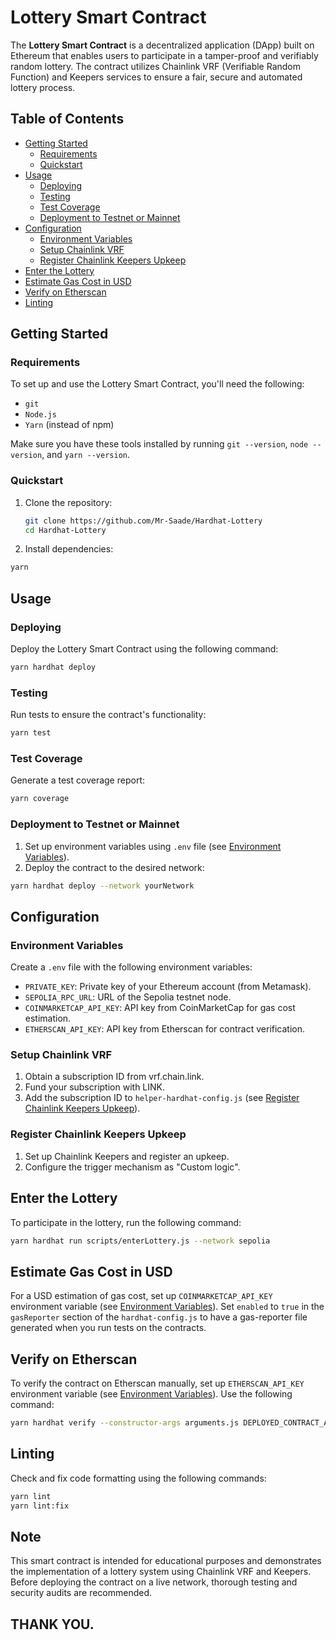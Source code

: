 # Lottery Smart Contract

The **Lottery Smart Contract** is a decentralized application (DApp) built on Ethereum that enables users to participate in a tamper-proof and verifiably random lottery. The contract utilizes Chainlink VRF (Verifiable Random Function) and Keepers services to ensure a fair, secure and automated lottery process.

## Table of Contents

- [Getting Started](#getting-started)
  - [Requirements](#requirements)
  - [Quickstart](#quickstart)
- [Usage](#usage)
  - [Deploying](#deploying)
  - [Testing](#testing)
  - [Test Coverage](#test-coverage)
  - [Deployment to Testnet or Mainnet](#deployment-to-testnet-or-mainnet)
- [Configuration](#configuration)
  - [Environment Variables](#environment-variables)
  - [Setup Chainlink VRF](#setup-chainlink-vrf)
  - [Register Chainlink Keepers Upkeep](#register-chainlink-keepers-upkeep)
- [Enter the Lottery](#enter-the-lottery)
- [Estimate Gas Cost in USD](#estimate-gas-cost-in-usd)
- [Verify on Etherscan](#verify-on-etherscan)
- [Linting](#linting)

## Getting Started

### Requirements

To set up and use the Lottery Smart Contract, you'll need the following:

- `git`
- `Node.js`
- `Yarn` (instead of npm)

Make sure you have these tools installed by running `git --version`, `node --version`, and `yarn --version`.

### Quickstart

1. Clone the repository:

   ```bash
   git clone https://github.com/Mr-Saade/Hardhat-Lottery
   cd Hardhat-Lottery
   ```

2. Install dependencies:

```bash
yarn
```

## Usage

### Deploying

Deploy the Lottery Smart Contract using the following command:

```bash
yarn hardhat deploy
```

### Testing

Run tests to ensure the contract's functionality:

```bash
yarn test
```

### Test Coverage

Generate a test coverage report:

```bash
yarn coverage
```

### Deployment to Testnet or Mainnet

1. Set up environment variables using `.env` file (see [Environment Variables](#environment-variables)).
2. Deploy the contract to the desired network:

```bash
yarn hardhat deploy --network yourNetwork
```

## Configuration

### Environment Variables

Create a `.env` file with the following environment variables:

- `PRIVATE_KEY`: Private key of your Ethereum account (from Metamask).
- `SEPOLIA_RPC_URL`: URL of the Sepolia testnet node.
- `COINMARKETCAP_API_KEY`: API key from CoinMarketCap for gas cost estimation.
- `ETHERSCAN_API_KEY`: API key from Etherscan for contract verification.

### Setup Chainlink VRF

1. Obtain a subscription ID from vrf.chain.link.
2. Fund your subscription with LINK.
3. Add the subscription ID to `helper-hardhat-config.js` (see [Register Chainlink Keepers Upkeep](#register-chainlink-keepers-upkeep)).

### Register Chainlink Keepers Upkeep

1. Set up Chainlink Keepers and register an upkeep.
2. Configure the trigger mechanism as "Custom logic".

## Enter the Lottery

To participate in the lottery, run the following command:

```bash
yarn hardhat run scripts/enterLottery.js --network sepolia
```

## Estimate Gas Cost in USD

For a USD estimation of gas cost, set up `COINMARKETCAP_API_KEY` environment variable (see [Environment Variables](#environment-variables)). Set `enabled` to `true` in the `gasReporter` section of the `hardhat-config.js` to have a gas-reporter file generated when you run tests on the contracts.

## Verify on Etherscan

To verify the contract on Etherscan manually, set up `ETHERSCAN_API_KEY` environment variable (see [Environment Variables](#environment-variables)). Use the following command:

```bash
yarn hardhat verify --constructor-args arguments.js DEPLOYED_CONTRACT_ADDRESS
```

## Linting

Check and fix code formatting using the following commands:

```bash
yarn lint
yarn lint:fix
```

## Note

This smart contract is intended for educational purposes and demonstrates the implementation of a lottery system using Chainlink VRF and Keepers. Before deploying the contract on a live network, thorough testing and security audits are recommended.

## THANK YOU.
